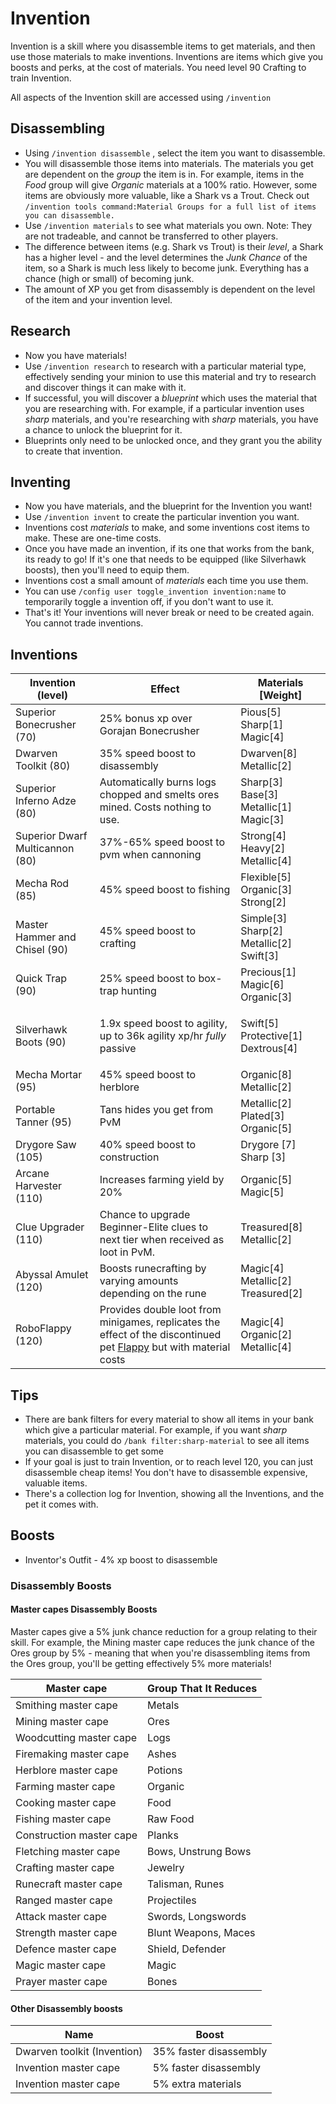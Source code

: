 # Invention



Invention is a skill where you disassemble items to get materials, and then use those materials to make inventions. Inventions are items which give you boosts and perks, at the cost of materials. You need level 90 Crafting to train Invention.

All aspects of the Invention skill are accessed using `/invention`

## Disassembling

* Using `/invention disassemble` , select the item you want to disassemble.
* You will disassemble those items into materials. The materials you get are dependent on the _group_ the item is in. For example, items in the _Food_ group will give _Organic_ materials at a 100% ratio. However, some items are obviously more valuable, like a Shark vs a Trout. Check out `/invention tools command:Material Groups for a full list of items you can disassemble.`&#x20;
* Use `/invention materials` to see what materials you own. Note: They are not tradeable, and cannot be transferred to other players.
* The difference between items (e.g. Shark vs Trout) is their _level_, a Shark has a higher level - and the level determines the _Junk Chance_ of the item, so a Shark is much less likely to become junk. Everything has a chance (high or small) of becoming junk.
* The amount of XP you get from disassembly is dependent on the level of the item and your invention level.



## Research

* Now you have materials!&#x20;
* Use `/invention research` to research with a particular material type, effectively sending your minion to use this material and try to research and discover things it can make with it.
* If successful, you will discover a _blueprint_ which uses the material that you are researching with. For example, if a particular invention uses _sharp_ materials, and you're researching with _sharp_ materials, you have a chance to unlock the blueprint for it.
* Blueprints only need to be unlocked once, and they grant you the ability to create that invention.

## Inventing

* Now you have materials, and the blueprint for the Invention you want!
* Use `/invention invent` to create the particular invention you want.
* Inventions cost _materials_ to make, and some inventions cost items to make. These are one-time costs.
* Once you have made an invention, if its one that works from the bank, its ready to go! If it's one that needs to be equipped (like Silverhawk boosts), then you'll need to equip them.
* Inventions cost a small amount of _materials_ each time you use them.
* You can use `/config user toggle_invention invention:name` to temporarily toggle a invention off, if you don't want to use it.
* That's it! Your inventions will never break or need to be created again. You cannot trade inventions.

## Inventions

| Invention (level)               | Effect                                                                                                                                                            | Materials \[Weight]                           |
| ------------------------------- | ----------------------------------------------------------------------------------------------------------------------------------------------------------------- | --------------------------------------------- |
| Superior Bonecrusher (70)       | 25% bonus xp over Gorajan Bonecrusher                                                                                                                             | Pious\[5] Sharp\[1] Magic\[4]                 |
| Dwarven Toolkit (80)            | 35% speed boost to disassembly                                                                                                                                    | Dwarven\[8] Metallic\[2]                      |
| Superior Inferno Adze (80)      | Automatically burns logs chopped and smelts ores mined. Costs nothing to use.                                                                                     | Sharp\[3] Base\[3] Metallic\[1] Magic\[3]     |
| Superior Dwarf Multicannon (80) | 37%-65% speed boost to pvm when cannoning                                                                                                                         | Strong\[4] Heavy\[2] Metallic\[4]             |
| Mecha Rod (85)                  | 45% speed boost to fishing                                                                                                                                        | Flexible\[5] Organic\[3] Strong\[2]           |
| Master Hammer and Chisel (90)   | 45% speed boost to crafting                                                                                                                                       | Simple\[3] Sharp\[2] Metallic\[2] Swift\[3]   |
| Quick Trap (90)                 | 25% speed boost to box-trap hunting                                                                                                                               | Precious\[1] Magic\[6] Organic\[3]            |
| Silverhawk Boots (90)           | 1.9x speed boost to agility, up to 36k agility xp/hr _fully_ passive                                                                                              | <p>Swift[5] Protective[1] Dextrous[4]<br></p> |
| Mecha Mortar (95)               | 45% speed boost to herblore                                                                                                                                       | Organic\[8] Metallic\[2]                      |
| Portable Tanner (95)            | Tans hides you get from PvM                                                                                                                                       | Metallic\[2] Plated\[3] Organic\[5]           |
| Drygore Saw (105)               | 40% speed boost to construction                                                                                                                                   | Drygore \[7] Sharp \[3]                       |
| Arcane Harvester (110)          | Increases farming yield by 20%                                                                                                                                    | Organic\[5] Magic\[5]                         |
| Clue Upgrader (110)             | Chance to upgrade Beginner-Elite clues to next tier when received as loot in PvM.                                                                                 | Treasured\[8] Metallic\[2]                    |
| Abyssal Amulet (120)            | Boosts runecrafting by varying amounts depending on the rune                                                                                                      | Magic\[4] Metallic\[2] Treasured\[2]          |
| RoboFlappy (120)                | Provides double loot from minigames, replicates the effect of the discontinued pet [Flappy](../../custom-items/pets.md#discontinued-pets) but with material costs | Magic\[4] Organic\[2] Metallic\[4]            |

## Tips

* There are bank filters for every material to show all items in your bank which give a particular material. For example, if you want _sharp_ materials, you could do `/bank filter:sharp-material` to see all items you can disassemble to get some
* If your goal is just to train Invention, or to reach level 120, you can just disassemble cheap items! You don't have to disassemble expensive, valuable items.
* There's a collection log for Invention, showing all the Inventions, and the pet it comes with.

## Boosts

* Inventor's Outfit - 4% xp boost to disassemble

### Disassembly Boosts

#### Master capes Disassembly Boosts

Master capes give a 5% junk chance reduction for a group relating to their skill. For example, the Mining master cape reduces the junk chance of the Ores group by 5% - meaning that when you're disassembling items from the Ores group, you'll be getting effectively 5% more materials!

| Master cape              | Group That It Reduces |
| ------------------------ | --------------------- |
| Smithing master cape     | Metals                |
| Mining master cape       | Ores                  |
| Woodcutting master cape  | Logs                  |
| Firemaking master cape   | Ashes                 |
| Herblore master cape     | Potions               |
| Farming master cape      | Organic               |
| Cooking master cape      | Food                  |
| Fishing master cape      | Raw Food              |
| Construction master cape | Planks                |
| Fletching master cape    | Bows, Unstrung Bows   |
| Crafting master cape     | Jewelry               |
| Runecraft master cape    | Talisman, Runes       |
| Ranged master cape       | Projectiles           |
| Attack master cape       | Swords, Longswords    |
| Strength master cape     | Blunt Weapons, Maces  |
| Defence master cape      | Shield, Defender      |
| Magic master cape        | Magic                 |
| Prayer master cape       | Bones                 |

#### Other Disassembly boosts

| Name                        | Boost                  |
| --------------------------- | ---------------------- |
| Dwarven toolkit (Invention) | 35% faster disassembly |
| Invention master cape       | 5% faster disassembly  |
| Invention master cape       | 5% extra materials     |







